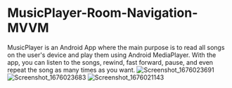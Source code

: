 # MusicPlayer-Room-Navigation-MVVM
MusicPlayer is an Android App where the main purpose is to read all songs on the user's device and play them using Android MediaPlayer. With the app, you can listen to the songs, rewind, fast forward, pause, and even repeat the song as many times as you want.
![Screenshot_1676023691](https://user-images.githubusercontent.com/105845393/218070146-b3e656e5-1f01-45a4-9041-7f34be1275dd.png)
![Screenshot_1676023683](https://user-images.githubusercontent.com/105845393/218070154-86ac091b-e4b0-40d2-826c-7b2fc4e5a138.png)
![Screenshot_1676021143](https://user-images.githubusercontent.com/105845393/218070163-71dd315c-81d0-448c-b327-7ce1a5ffcb24.png)
